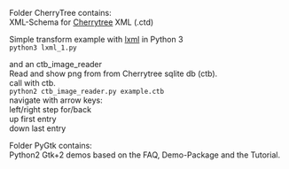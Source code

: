 Folder CherryTree contains:  
XML-Schema for [Cherrytree](https://www.giuspen.com/cherrytree/) XML (.ctd)  

Simple transform example with [lxml](https://lxml.de/) in Python 3  
`python3 lxml_1.py`  

and an ctb_image_reader  
Read and show png from from Cherrytree sqlite db (ctb).  
call with ctb.  
`python2 ctb_image_reader.py example.ctb`  
navigate with arrow keys:  
left/right step for/back  
up first entry  
down last entry  

Folder PyGtk contains:  
Python2 Gtk+2 demos based on the FAQ, Demo-Package and the Tutorial.  
